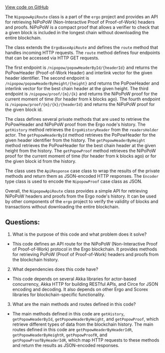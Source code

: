 [View code on GitHub](https://github.com/ergoplatform/ergo/src/main/scala/org/ergoplatform/http/api/NipopowApiRoute.scala)

The `NipopowApiRoute` class is a part of the `ergo` project and provides an API for retrieving NiPoPoW (Non-Interactive Proof of Proof-of-Work) headers and proofs. NiPoPoW is a compact proof that allows a verifier to check that a given block is included in the longest chain without downloading the entire blockchain. 

The class extends the `ErgoBaseApiRoute` and defines the `route` method that handles incoming HTTP requests. The `route` method defines four endpoints that can be accessed via HTTP GET requests. 

The first endpoint is `/nipopow/popowHeaderById/{headerId}` and returns the PoPowHeader (Proof-of-Work Header) and interlink vector for the given header identifier. The second endpoint is `/nipopow/popowHeaderByHeight/{height}` and returns the PoPowHeader and interlink vector for the best chain header at the given height. The third endpoint is `/nipopow/proof/{m}/{k}` and returns the NiPoPoW proof for the current moment of time (for header from k blocks ago). The fourth endpoint is `/nipopow/proof/{m}/{k}/{headerId}` and returns the NiPoPoW proof for the given block id. 

The class defines several private methods that are used to retrieve the PoPowHeader and NiPoPoW proof from the Ergo node's history. The `getHistory` method retrieves the `ErgoHistoryReader` from the `readersHolder` actor. The `getPopowHeaderById` method retrieves the PoPowHeader for the given header identifier from the history. The `getPopowHeaderByHeight` method retrieves the PoPowHeader for the best chain header at the given height from the history. The `getPopowProof` method retrieves the NiPoPoW proof for the current moment of time (for header from k blocks ago) or for the given block id from the history. 

The class uses the `ApiResponse` case class to wrap the results of the private methods and return them as JSON-encoded HTTP responses. The `Encoder` type class is used to encode the `NipopowProof` case class as JSON. 

Overall, the `NipopowApiRoute` class provides a simple API for retrieving NiPoPoW headers and proofs from the Ergo node's history. It can be used by other components of the `ergo` project to verify the validity of blocks and transactions without downloading the entire blockchain.
## Questions: 
 1. What is the purpose of this code and what problem does it solve?
- This code defines an API route for the NiPoPoW (Non-Interactive Proof of Proof-of-Work) protocol in the Ergo blockchain. It provides methods for retrieving PoPoW (Proof of Proof-of-Work) headers and proofs from the blockchain history.

2. What dependencies does this code have?
- This code depends on several Akka libraries for actor-based concurrency, Akka HTTP for building RESTful APIs, and Circe for JSON encoding and decoding. It also depends on other Ergo and Scorex libraries for blockchain-specific functionality.

3. What are the main methods and routes defined in this code?
- The main methods defined in this code are `getHistory`, `getPopowHeaderById`, `getPopowHeaderByHeight`, and `getPopowProof`, which retrieve different types of data from the blockchain history. The main routes defined in this code are `getPopowHeaderByHeaderIdR`, `getPopowHeaderByHeightR`, `getPopowProofR`, and `getPopowProofByHeaderIdR`, which map HTTP requests to these methods and return the results as JSON-encoded responses.